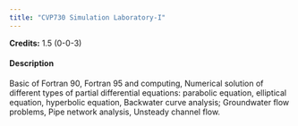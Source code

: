 ```yaml
---
title: "CVP730 Simulation Laboratory-I"
---
```

**Credits:** 1.5 (0-0-3)

#### Description
Basic of Fortran 90, Fortran 95 and computing, Numerical solution of different types of partial differential equations: parabolic equation, elliptical equation, hyperbolic equation, Backwater curve analysis; Groundwater flow problems, Pipe network analysis, Unsteady channel flow.